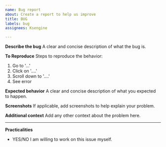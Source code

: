 ```yaml
---
name: Bug report
about: Create a report to help us improve
title: BUG
labels: bug
assignees: Ksengine

---
```


**Describe the bug**
A clear and concise description of what the bug is.

**To Reproduce**
Steps to reproduce the behavior:
1. Go to '...'
2. Click on '....'
3. Scroll down to '....'
4. See error

**Expected behavior**
A clear and concise description of what you expected to happen.

**Screenshots**
If applicable, add screenshots to help explain your problem.

**Additional context**
Add any other context about the problem here.

---

**Practicalities**
- YES/NO I am willing to work on this issue myself.
